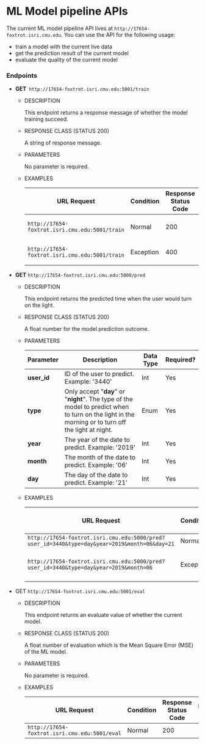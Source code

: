 # ML Model pipeline APIs

 The current ML model pipeline API lives at `http://17654-foxtrot.isri.cmu.edu`. You can use the API for the following usage:

* train a model with the current live data
* get the prediction result of the current model
* evaluate the quality of the current model 



### Endpoints

* **GET**` http://17654-foxtrot.isri.cmu.edu:5001/train`

  * DESCRIPTION

    This endpoint returns a response message of whether the model training succeed.

  * RESPONSE CLASS (STATUS 200)

    A string of response message.

  * PARAMETERS

    No parameter is required.

  * EXAMPLES

    | URL Request                                    | Condition | Response Status Code | Response Content         |
    | ---------------------------------------------- | --------- | -------------------- | ------------------------ |
    | `http://17654-foxtrot.isri.cmu.edu:5001/train` | Normal    | 200                  | "Model Training Succeed" |
    | `http://17654-foxtrot.isri.cmu.edu:5001/train` | Exception | 400                  | "Can not read the data"  |

* **GET** `http://17654-foxtrot.isri.cmu.edu:5000/pred`

  * DESCRIPTION

    This endpoint returns the predicted time when the user would turn on the light.

  * RESPONSE CLASS (STATUS 200)

    A float number for the model prediction outcome.

  * PARAMETERS

    | Parameter   | Description                                                  | Data Type | Required? |
    | ----------- | ------------------------------------------------------------ | --------- | --------- |
    | **user_id** | ID of the user to predict. Example: '3440'                   | Int       | Yes       |
    | **type**    | Only accept "**day**" or "**night**". The type of the model to predict when to turn on the light in the morning or to turn off the light at night. | Enum      | Yes       |
    | **year**    | The year of the date to predict. Example: '2019'             | Int       | Yes       |
    | **month**   | The month of the date to predict. Example: '06'              | Int       | Yes       |
    | **day**     | The day of the date to predict. Example: '21'                | Int       | Yes       |

  * EXAMPLES

    | URL Request                                                  | Condition | Response Status Code | Response Content            |
    | ------------------------------------------------------------ | --------- | -------------------- | --------------------------- |
    | `http://17654-foxtrot.isri.cmu.edu:5000/pred?user_id=3440&type=day&year=2019&month=06&day=21` | Normal    | 200                  | "02:14"                     |
    | `http://17654-foxtrot.isri.cmu.edu:5000/pred?user_id=3440&type=day&year=2019&month=06` | Exception | 404                  | "Please feed the day value" |

* GET `http://17654-foxtrot.isri.cmu.edu:5001/eval`

  * DESCRIPTION

    This endpoint returns an evaluate value of whether the current model.

  * RESPONSE CLASS (STATUS 200)

    A float number of evaluation which is the Mean Square Error (MSE) of the ML model.

  * PARAMETERS

    No parameter is required.

  * EXAMPLES

    | URL Request                                   | Condition | Response Status Code | Response Content |
    | --------------------------------------------- | --------- | -------------------- | ---------------- |
    | `http://17654-foxtrot.isri.cmu.edu:5001/eval` | Normal    | 200                  | "142.3"          |